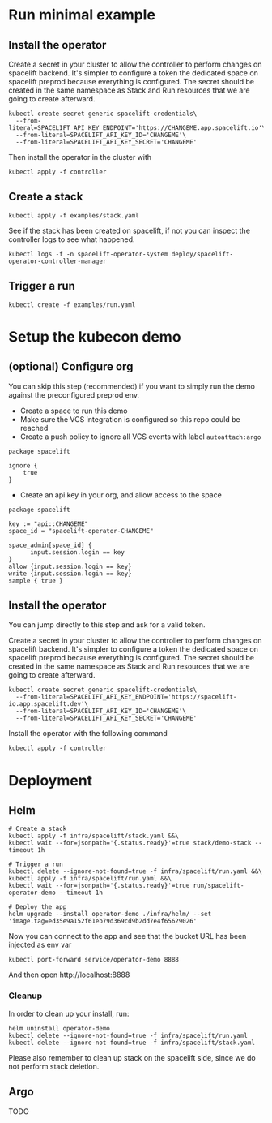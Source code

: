 # Run minimal example

## Install the operator

Create a secret in your cluster to allow the controller to perform changes on spacelift backend.
It's simpler to configure a token the dedicated space on spacelift preprod because everything is configured.
The secret should be created in the same namespace as Stack and Run resources that we are going to create afterward.

```shell
kubectl create secret generic spacelift-credentials\
  --from-literal=SPACELIFT_API_KEY_ENDPOINT='https://CHANGEME.app.spacelift.io'\
  --from-literal=SPACELIFT_API_KEY_ID='CHANGEME'\
  --from-literal=SPACELIFT_API_KEY_SECRET='CHANGEME'
```

Then install the operator in the cluster with

```shell
kubectl apply -f controller
```

## Create a stack

```shell
kubectl apply -f examples/stack.yaml
```

See if the stack has been created on spacelift, if not you can inspect the controller logs to see what happened.

```shell
kubectl logs -f -n spacelift-operator-system deploy/spacelift-operator-controller-manager
```

## Trigger a run

```shell
kubectl create -f examples/run.yaml
```

# Setup the kubecon demo

## (optional) Configure org

You can skip this step (recommended) if you want to simply run the demo against the preconfigured preprod env.

- Create a space to run this demo
- Make sure the VCS integration is configured so this repo could be reached
- Create a push policy to ignore all VCS events with label `autoattach:argo`

```rego
package spacelift

ignore {
    true
}
```

- Create an api key in your org, and allow access to the space

```rego
package spacelift

key := "api::CHANGEME"
space_id = "spacelift-operator-CHANGEME"

space_admin[space_id] {
	  input.session.login == key
}
allow {input.session.login == key}
write {input.session.login == key}
sample { true }
```

## Install the operator

You can jump directly to this step and ask for a valid token.

Create a secret in your cluster to allow the controller to perform changes on spacelift backend.
It's simpler to configure a token the dedicated space on spacelift preprod because everything is configured.
The secret should be created in the same namespace as Stack and Run resources that we are going to create afterward.

```shell
kubectl create secret generic spacelift-credentials\
  --from-literal=SPACELIFT_API_KEY_ENDPOINT='https://spacelift-io.app.spacelift.dev'\
  --from-literal=SPACELIFT_API_KEY_ID='CHANGEME'\
  --from-literal=SPACELIFT_API_KEY_SECRET='CHANGEME'
```

Install the operator with the following command

```shell
kubectl apply -f controller
```

# Deployment

## Helm

```shell
# Create a stack
kubectl apply -f infra/spacelift/stack.yaml &&\
kubectl wait --for=jsonpath='{.status.ready}'=true stack/demo-stack --timeout 1h

# Trigger a run
kubectl delete --ignore-not-found=true -f infra/spacelift/run.yaml &&\
kubectl apply -f infra/spacelift/run.yaml &&\
kubectl wait --for=jsonpath='{.status.ready}'=true run/spacelift-operator-demo --timeout 1h

# Deploy the app
helm upgrade --install operator-demo ./infra/helm/ --set 'image.tag=ed35e9a152f61eb79d369cd9b2dd7e4f65629026'
```

Now you can connect to the app and see that the bucket URL has been injected as env var

```shell
kubectl port-forward service/operator-demo 8888
```

And then open http://localhost:8888

### Cleanup

In order to clean up your install, run:

```shell
helm uninstall operator-demo
kubectl delete --ignore-not-found=true -f infra/spacelift/run.yaml
kubectl delete --ignore-not-found=true -f infra/spacelift/stack.yaml
```

Please also remember to clean up stack on the spacelift side, since we do not perform stack deletion.

## Argo

TODO
